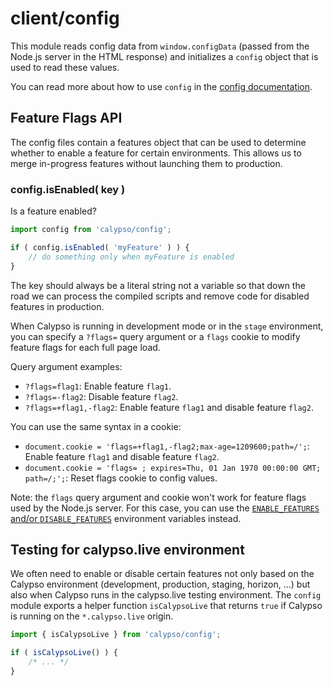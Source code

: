 # client/config

This module reads config data from `window.configData` (passed from the Node.js
server in the HTML response) and initializes a `config` object that is
used to read these values.

You can read more about how to use `config` in the
[config documentation](../../config).

## Feature Flags API

The config files contain a features object that can be used to determine
whether to enable a feature for certain environments. This allows us to merge
in-progress features without launching them to production.

### config.isEnabled( key )

Is a feature enabled?

```js
import config from 'calypso/config';

if ( config.isEnabled( 'myFeature' ) ) {
	// do something only when myFeature is enabled
}
```

The key should always be a literal string not a variable so that down the road
we can process the compiled scripts and remove code for disabled features in
production.

When Calypso is running in development mode or in the `stage` environment, you
can specify a `?flags=` query argument or a `flags` cookie to modify feature
flags for each full page load.

Query argument examples:

- `?flags=flag1`: Enable feature `flag1`.
- `?flags=-flag2`: Disable feature `flag2`.
- `?flags=+flag1,-flag2`: Enable feature `flag1` and disable feature `flag2`.

You can use the same syntax in a cookie:

- `document.cookie = 'flags=+flag1,-flag2;max-age=1209600;path=/';`: Enable feature `flag1` and disable feature `flag2`.
- `document.cookie = 'flags= ; expires=Thu, 01 Jan 1970 00:00:00 GMT; path=/;';`: Reset flags cookie to config values.

Note: the `flags` query argument and cookie won't work for feature flags used by the Node.js
server. For this case, you can use the
[`ENABLE_FEATURES` and/or `DISABLE_FEATURES`](../../config/README.md#feature-flags)
environment variables instead.

## Testing for calypso.live environment

We often need to enable or disable certain features not only based on the Calypso environment
(development, production, staging, horizon, ...) but also when Calypso runs in the calypso.live
testing environment. The `config` module exports a helper function `isCalypsoLive` that returns
`true` if Calypso is running on the `*.calypso.live` origin.

```js
import { isCalypsoLive } from 'calypso/config';

if ( isCalypsoLive() ) {
	/* ... */
}
```
